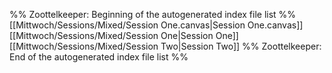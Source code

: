 %% Zoottelkeeper: Beginning of the autogenerated index file list  %%
 [[Mittwoch/Sessions/Mixed/Session One.canvas|Session One.canvas]]
 [[Mittwoch/Sessions/Mixed/Session One|Session One]]
 [[Mittwoch/Sessions/Mixed/Session Two|Session Two]]
%% Zoottelkeeper: End of the autogenerated index file list  %%

